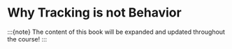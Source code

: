 # Why Tracking is not Behavior

:::{note}
The content of this book will be expanded and updated throughout the course!
:::